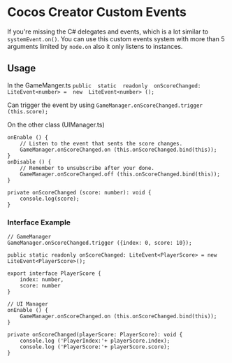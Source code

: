 # Cocos Creator Custom Events

If you're missing the C# delegates and events, which is a lot similar to `systemEvent.on()`. You can use this custom events system with more than 5 arguments limited by `node.on` also it only listens to instances.

## Usage
In the GameManger.ts
`public  static  readonly  onScoreChanged:  LiteEvent<number> =  new  LiteEvent<number> ();`

Can trigger the event by using
`GameManager.onScoreChanged.trigger (this.score);`

On the other class (UIManager.ts)

```
onEnable () {
	// Listen to the event that sents the score changes.
	GameManager.onScoreChanged.on (this.onScoreChanged.bind(this));
}
onDisable () {
	// Remember to unsubscribe after your done.
	GameManager.onScoreChanged.off (this.onScoreChanged.bind(this));
}

private onScoreChanged (score: number): void {
	console.log(score);
}
```
### Interface Example
```
// GameManager
GameManager.onScoreChanged.trigger ({index: 0, score: 10});

public static readonly onScoreChanged: LiteEvent<PlayerScore> = new LiteEvent<PlayerScore>();

export interface PlayerScore {
	index: number,
	score: number
}

// UI Manager
onEnable () {
	GameManager.onScoreChanged.on (this.onScoreChanged.bind(this));
}

private onScoreChanged(playerScore: PlayerScore): void {
	console.log ('PlayerIndex:'+ playerScore.index);
	console.log ('PlayerScore:'+ playerScore.score); 
}
```